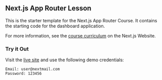## Next.js App Router Lesson

This is the starter template for the Next.js App Router Course. It contains the starting code for the dashboard application.

For more information, see the [course curriculum](https://nextjs.org/learn) on the Next.js Website.

### Try it Out
Visit the [live site](https://nextjs-practice-tawny-two.vercel.app/) and use the following demo credentials:

```
Email: user@nextmail.com
Password: 123456
```

